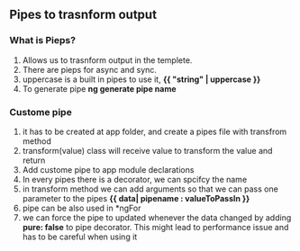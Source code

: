 ## Pipes to trasnform output
### What is Pieps?
1. Allows us to trasnform output in the templete. 
2. There are pieps for async and sync. 
3. uppercase is a built in pipes to use it, **{{ "string" | uppercase }}**
4. To generate pipe **ng generate pipe name**


### Custome pipe
1. it has to be created at app folder, and create a pipes file with transfrom method
2. transform(value) class will receive value to transform the value and return
3. Add custome pipe to app module declarations
4. In every pipes there is a decorator, we can spcifcy the name
5. in transform method we can add arguments so that we can pass one parameter to the pipes **{{ data| pipename : valueToPassIn }}**
6. pipe can be also used in *ngFor
7. we can force the pipe to updated whenever the data changed by adding **pure: false** to pipe decorator. This might lead to performance issue and has to be careful when using it


